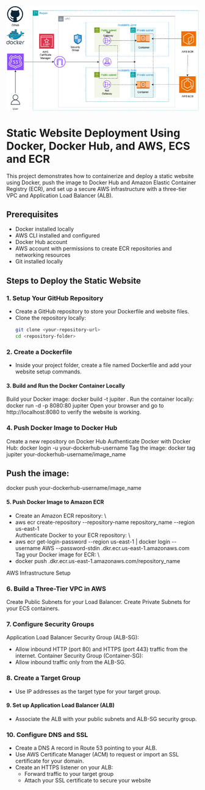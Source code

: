 ![Reference-Architecturet](VPC-Reference-Architecture.png)

# Static Website Deployment Using Docker, Docker Hub, and AWS, ECS and ECR

This project demonstrates how to containerize and deploy a static website using Docker, push the image to Docker Hub and
 Amazon Elastic Container Registry (ECR), and set up a secure AWS infrastructure with a three-tier VPC and Application Load Balancer (ALB).

## Prerequisites

- Docker installed locally
- AWS CLI installed and configured
- Docker Hub account
- AWS account with permissions to create ECR repositories and networking resources
- Git installed locally

## Steps to Deploy the Static Website

### 1. Setup Your GitHub Repository
- Create a GitHub repository to store your Dockerfile and website files.
- Clone the repository locally:
  ```bash
  git clone <your-repository-url>
  cd <repository-folder>
  
### 2. Create a Dockerfile
- Inside your project folder, create a file named Dockerfile and add your website setup commands.

#### 3. Build and Run the Docker Container Locally
Build your Docker image:
 docker build -t jupiter .
Run the container locally:
 docker run -d -p 8080:80 jupiter
 Open your browser and go to http://localhost:8080 to verify the website is working.

### 4. Push Docker Image to Docker Hub
Create a new repository on Docker Hub
Authenticate Docker with Docker Hub:
docker login -u your-dockerhub-username
Tag the image:
docker tag jupiter your-dockerhub-username/image_name
## Push the image:
docker push your-dockerhub-username/image_name

#### 5. Push Docker Image to Amazon ECR
- Create an Amazon ECR repository: \
 - aws ecr create-repository --repository-name repository_name --region us-east-1 \
Authenticate Docker to your ECR repository: \
 - aws ecr get-login-password --region us-east-1 | docker login --username AWS --password-stdin <your-account-id>.dkr.ecr.us-east-1.amazonaws.com \
Tag your Docker image for ECR: \
 - docker push <your-account-id>.dkr.ecr.us-east-1.amazonaws.com/repository_name

 AWS Infrastructure Setup
### 6. Build a Three-Tier VPC in AWS
 Create Public Subnets for your Load Balancer.
 Create Private Subnets for your ECS containers.

### 7. Configure Security Groups
 Application Load Balancer Security Group (ALB-SG):
  - Allow inbound HTTP (port 80) and HTTPS (port 443) traffic from the internet.
 Container Security Group (Container-SG):
  - Allow inbound traffic only from the ALB-SG.

### 8. Create a Target Group
  - Use IP addresses as the target type for your target group.

#### 9. Set up Application Load Balancer (ALB)
  - Associate the ALB with your public subnets and ALB-SG security group.

### 10. Configure DNS and SSL
  - Create a DNS A record in Route 53 pointing to your ALB.
  - Use AWS Certificate Manager (ACM) to request or import an SSL certificate for your domain.
  - Create an HTTPS listener on your ALB:
      - Forward traffic to your target group
      - Attach your SSL certificate to secure your website


































